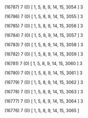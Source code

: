 (16787) 7 (0) [ 1, 5, 8, 9, 14, 15, 3054 ] 3 


(16786) 7 (0) [ 1, 5, 8, 9, 14, 15, 3055 ] 3 


(16785) 7 (0) [ 1, 5, 8, 9, 14, 15, 3056 ] 3 


(16784) 7 (0) [ 1, 5, 8, 9, 14, 15, 3057 ] 3 


(16783) 7 (0) [ 1, 5, 8, 9, 14, 15, 3058 ] 3 


(16782) 7 (0) [ 1, 5, 8, 9, 14, 15, 3059 ] 3 


(16781) 7 (0) [ 1, 5, 8, 9, 14, 15, 3060 ] 3 


(16780) 7 (0) [ 1, 5, 8, 9, 14, 15, 3061 ] 3 


(16779) 7 (0) [ 1, 5, 8, 9, 14, 15, 3062 ] 3 


(16778) 7 (0) [ 1, 5, 8, 9, 14, 15, 3063 ] 3 


(16777) 7 (0) [ 1, 5, 8, 9, 14, 15, 3064 ] 3 


(16776) 7 (0) [ 1, 5, 8, 9, 14, 15, 3065 ]  

